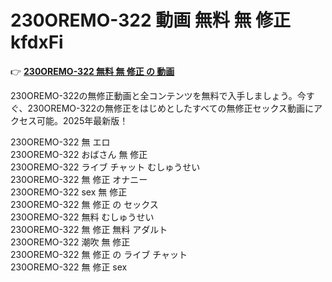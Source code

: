 # 230OREMO-322 動画 無料 無 修正 kfdxFi

👉 [**230OREMO-322 無料 無 修正 の 動画**](https://javleaks.cc?utm_medium=jp)

230OREMO-322の無修正動画と全コンテンツを無料で入手しましょう。今すぐ、230OREMO-322の無修正をはじめとしたすべての無修正セックス動画にアクセス可能。2025年最新版！

230OREMO-322 無 エロ<br>
230OREMO-322 おばさん 無 修正<br>
230OREMO-322 ライブ チャット むしゅうせい<br>
230OREMO-322 無 修正 オナニー<br>
230OREMO-322 sex 無 修正<br>
230OREMO-322 無 修正 の セックス<br>
230OREMO-322 無料 むしゅうせい<br>
230OREMO-322 無 修正 無料 アダルト<br>
230OREMO-322 潮吹 無 修正<br>
230OREMO-322 無 修正 の ライブ チャット<br>
230OREMO-322 無 修正 sex<br>
